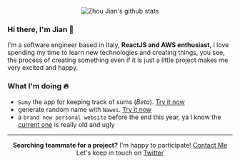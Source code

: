 <p align="center">
  <img src="https://github-readme-stats.vercel.app/api?username=zhoujian26&show_icons=true&theme=algolia&hide_title=true&count_private=true" alt="Zhou Jian's github stats">
</p>

### Hi there, I'm Jian 👋

I'm a software engineer based in Italy, **ReactJS and AWS enthusiast**, I love spending my time to learn new technologies and creating things, you see, the process of creating something even if it is just a little project makes me very excited and happy.

### What I'm doing 🔥

- `Sumy` the app for keeping track of sums (*Beta*). [Try it now](https://sumy.heyma.io)
- generate random name with `Nawes`. [Try it now](https://nawes.heyma.io)
- a `brand new personal website` before the end this year, ya I know the [current one](https://zhoujian.now.sh) is really old and ugly

<hr>  

<p align="center">
 <b>Searching teammate for a project?</b> I'm happy to participate! <a href="mailto:jian.zhou@mail.polimi.it">Contact Me</a><br>
 Let's keep in touch on <a href="https://twitter.com/ZhouJian26">Twitter</a>
</p>
 
